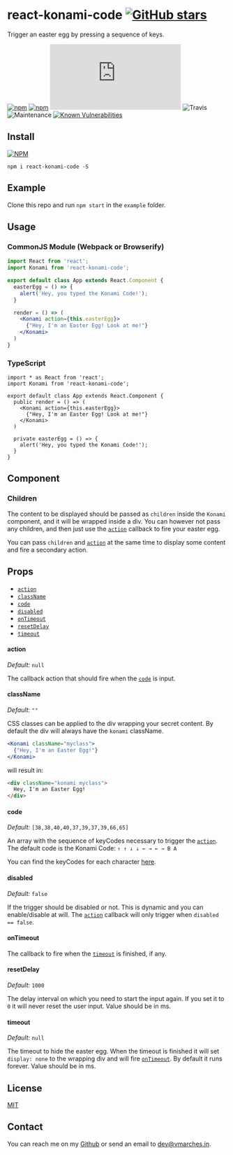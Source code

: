 # react-konami-code [![GitHub stars](https://img.shields.io/github/stars/vmarchesin/react-konami-code.svg?style=social&label=Star&maxAge=2592000)](https://gitHub.com/vmarchesin/react-konami-code/)

Trigger an easter egg by pressing a sequence of keys.

[![npm](https://img.shields.io/npm/v/react-konami-code.svg)]()
[![npm](https://img.shields.io/npm/dt/react-konami-code.svg)]()
[![gzip size](http://img.badgesize.io/https://npmcdn.com/react-konami-code/dist/Konami.js?compression=gzip)]()
![Travis](https://travis-ci.org/vmarchesin/react-konami-code.svg?branch=master)
![Maintenance](https://img.shields.io/maintenance/yes/2020.svg)
[![Known Vulnerabilities](https://snyk.io/test/github/vmarchesin/react-konami-code/badge.svg)](https://snyk.io/test/github/vmarchesin/react-konami-code)

## Install

[![NPM](https://nodei.co/npm/react-konami-code.png)](https://www.npmjs.com/package/react-konami-code)

```shell
npm i react-konami-code -S
```

## Example
Clone this repo and run `npm start` in the `example` folder.

## Usage
### CommonJS Module (Webpack or Browserify)

```jsx
import React from 'react';
import Konami from 'react-konami-code';

export default class App extends React.Component {
  easterEgg = () => {
    alert('Hey, you typed the Konami Code!');
  }

  render = () => (
    <Konami action={this.easterEgg}>
      {"Hey, I'm an Easter Egg! Look at me!"}
    </Konami>
  )
}
```

### TypeScript

```tsx
import * as React from 'react';
import Konami from 'react-konami-code';

export default class App extends React.Component {
  public render = () => (
    <Konami action={this.easterEgg}>
      {"Hey, I'm an Easter Egg! Look at me!"}
    </Konami>
  )

  private easterEgg = () => {
    alert('Hey, you typed the Konami Code!');
  }
}
```

## Component

### Children

The content to be displayed should be passed as `children` inside the `Konami` component, and it will be wrapped inside a div. You can however not pass any children, and then just use the [`action`](#action) callback to fire your easter egg.

You can pass `children` and [`action`](#action) at the same time to display some content and fire a secondary action.

## Props
* [`action`](#action)
* [`className`](#className)
* [`code`](#code)
* [`disabled`](#disabled)
* [`onTimeout`](#onTimeout)
* [`resetDelay`](#resetDelay)
* [`timeout`](#timeout)

<a name="action"></a>
#### action
*Default:* `null`

The callback action that should fire when the [`code`](#code) is input.

<a name="className"></a>
#### className
*Default:* `""`

CSS classes can be applied to the div wrapping your secret content. By default the div will always have the `konami` className.

```jsx
<Konami className="myclass">
  {"Hey, I'm an Easter Egg!"}
</Konami>
```
will result in:
```html
<div className="konami myclass">
  Hey, I'm an Easter Egg!
</div>
```

<a name="code"></a>
#### code
*Default:* `[38,38,40,40,37,39,37,39,66,65]`

An array with the sequence of keyCodes necessary to trigger the [`action`](#action). The default code is the Konami Code: `↑ ↑ ↓ ↓ ← → ← → B A`

You can find the keyCodes for each character [here](https://www.w3.org/2002/09/tests/keys.html).

<a name="disabled"></a>
#### disabled
*Default:* `false`

If the trigger should be disabled or not. This is dynamic and you can enable/disable at will. The [`action`](#action) callback will only trigger when `disabled == false`.

<a name="onTimeout"></a>
#### onTimeout

The callback to fire when the [`timeout`](#timeout) is finished, if any.

<a name="resetDelay"></a>
#### resetDelay
*Default:* `1000`

The delay interval on which you need to start the input again. If you set it to `0` it will never reset the user input. Value should be in ms.

<a name="timeout"></a>
#### timeout
*Default:* `null`

The timeout to hide the easter egg. When the timeout is finished it will set `display: none` to the wrapping div and will fire [`onTimeout`](#onTimeout). By default it runs forever. Value should be in ms.

## License

[MIT](https://github.com/vmarchesin/react-konami-code/blob/master/LICENSE)

## Contact

You can reach me on my [Github](https://github.com/vmarchesin) or send an email to [dev@vmarches.in](mailto:dev@vmarches.in).
